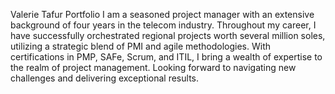 Valerie Tafur Portfolio
I am a seasoned project manager with an extensive background of four years in the telecom industry. Throughout my career, I have successfully orchestrated regional projects worth several million soles, utilizing a strategic blend of PMI and agile methodologies. With certifications in PMP, SAFe, Scrum, and ITIL, I bring a wealth of expertise to the realm of project management. Looking forward to navigating new challenges and delivering exceptional results. 


